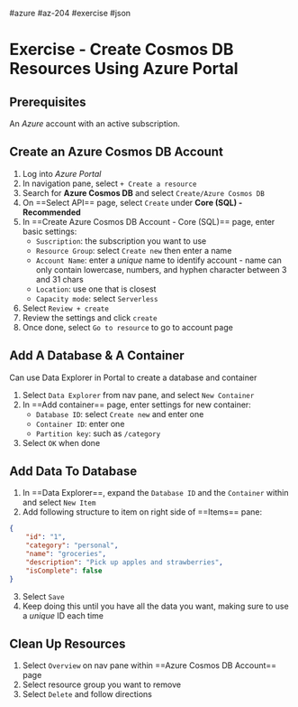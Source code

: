 #azure #az-204 #exercise #json 

# Exercise - Create Cosmos DB Resources Using Azure Portal
## Prerequisites
An *Azure* account with an active subscription.

## Create an Azure Cosmos DB Account
1. Log into *Azure Portal*
2. In navigation pane, select `+ Create a resource`
3. Search for **Azure Cosmos DB** and select `Create/Azure Cosmos DB`
4. On ==Select API== page, select `Create` under **Core (SQL) - Recommended**
5. In ==Create Azure Cosmos DB Account - Core (SQL)== page, enter basic settings:
	- `Suscription`: the subscription you want to use
	- `Resource Group`: select `Create new` then enter a name
	- `Account Name`: enter a *unique* name to identify account - name can only contain lowercase, numbers, and hyphen character between 3 and 31 chars
	- `Location`: use one that is closest
	- `Capacity mode`: select `Serverless`
6. Select `Review + create`
7. Review the settings and click `create`
8. Once done, select `Go to resource` to go to account page

## Add A Database & A Container
Can use Data Explorer in Portal to create a database and container
1. Select `Data Explorer` from nav pane, and select `New Container`
2. In ==Add container== page, enter settings for new container:
	- `Database ID`: select `Create new` and enter one
	- `Container ID`: enter one
	- `Partition key`: such as `/category`
3. Select `OK` when done

## Add Data To Database
1. In ==Data Explorer==, expand the `Database ID` and the `Container` within and select `New Item`
2. Add following structure to item on right side of ==Items== pane:
```json
{
	"id": "1",
	"category": "personal",
	"name": "groceries",
	"description": "Pick up apples and strawberries",
	"isComplete": false
}
```
3. Select `Save`
4. Keep doing this until you have all the data you want, making sure to use a *unique* ID each time

## Clean Up Resources
1. Select `Overview` on nav pane within ==Azure Cosmos DB Account== page
2. Select resource group you want to remove
3. Select `Delete` and follow directions